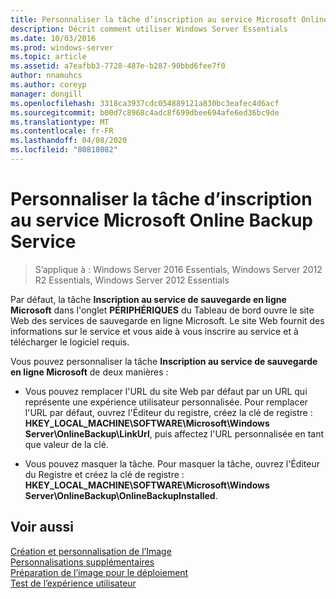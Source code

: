 ```yaml
---
title: Personnaliser la tâche d’inscription au service Microsoft Online Backup Service
description: Décrit comment utiliser Windows Server Essentials
ms.date: 10/03/2016
ms.prod: windows-server
ms.topic: article
ms.assetid: a7eafbb3-7728-487e-b287-90bbd6fee7f0
author: nnamuhcs
ms.author: coreyp
manager: dongill
ms.openlocfilehash: 3318ca3937cdc054889121a830bc3eafec4d6acf
ms.sourcegitcommit: b00d7c8968c4adc8f699dbee694afe6ed36bc9de
ms.translationtype: MT
ms.contentlocale: fr-FR
ms.lasthandoff: 04/08/2020
ms.locfileid: "80818082"
---
```

# <a name="customize-sign-up-for-microsoft-online-backup-service-task"></a>Personnaliser la tâche d’inscription au service Microsoft Online Backup Service

>S’applique à : Windows Server 2016 Essentials, Windows Server 2012 R2 Essentials, Windows Server 2012 Essentials

Par défaut, la tâche **Inscription au service de sauvegarde en ligne Microsoft** dans l'onglet **PÉRIPHÉRIQUES** du Tableau de bord ouvre le site Web des services de sauvegarde en ligne Microsoft. Le site Web fournit des informations sur le service et vous aide à vous inscrire au service et à télécharger le logiciel requis.  
  
 Vous pouvez personnaliser la tâche **Inscription au service de sauvegarde en ligne Microsoft** de deux manières :  
  
-   Vous pouvez remplacer l'URL du site Web par défaut par un URL qui représente une expérience utilisateur personnalisée. Pour remplacer l'URL par défaut, ouvrez l'Éditeur du registre, créez la clé de registre : **HKEY_LOCAL_MACHINE\SOFTWARE\Microsoft\Windows Server\OnlineBackup\LinkUrl**, puis affectez l'URL personnalisée en tant que valeur de la clé.  
  
-   Vous pouvez masquer la tâche. Pour masquer la tâche, ouvrez l'Éditeur du Registre et créez  la clé de registre : **HKEY_LOCAL_MACHINE\SOFTWARE\Microsoft\Windows Server\OnlineBackup\OnlineBackupInstalled**.  
  
## <a name="see-also"></a>Voir aussi  
 [Création et personnalisation de l’Image](Creating-and-Customizing-the-Image.md)   
 [Personnalisations supplémentaires](Additional-Customizations.md)   
 [Préparation de l’image pour le déploiement](Preparing-the-Image-for-Deployment.md)   
 [Test de l’expérience utilisateur](Testing-the-Customer-Experience.md)